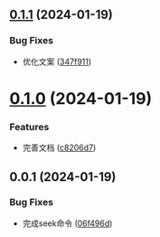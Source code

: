## [0.1.1](https://github.com/lib-pack/ghseek/compare/0.1.0...0.1.1) (2024-01-19)

### Bug Fixes

- 优化文案 ([347f911](https://github.com/lib-pack/ghseek/commit/347f911b1c2ea44a7bf28a3643c25f1ebc8574e2))

# [0.1.0](https://github.com/lib-pack/ghseek/compare/0.0.1...0.1.0) (2024-01-19)

### Features

- 完善文档 ([c8206d7](https://github.com/lib-pack/ghseek/commit/c8206d7374e8708666769a2eae93a117fb848d09))

## 0.0.1 (2024-01-19)

### Bug Fixes

- 完成seek命令 ([06f496d](https://github.com/lib-pack/ghseek/commit/06f496d2115ea1839932174b06816abfdd1a37bd))
